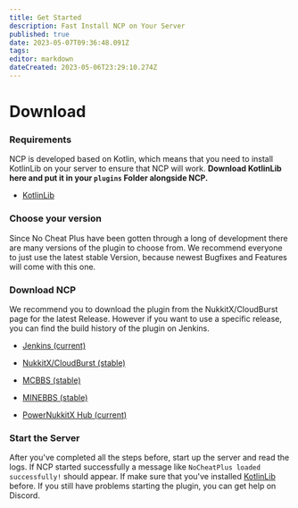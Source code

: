 ```yaml
---
title: Get Started
description: Fast Install NCP on Your Server
published: true
date: 2023-05-07T09:36:48.091Z
tags: 
editor: markdown
dateCreated: 2023-05-06T23:29:10.274Z
---
```


# Download
### Requirements
NCP is developed based on Kotlin, which means that you need to install KotlinLib on your server to ensure that NCP will work.
**Download KotlinLib here and put it in your ``plugins`` Folder alongside NCP.**
- [KotlinLib](https://cloudburstmc.org/resources/kotlinlib.48/)

### Choose your version
Since No Cheat Plus have been gotten through a long of development there are many versions of the plugin to choose from. We recommend everyone to just use the latest stable Version, because newest Bugfixes and Features will come with this one.

### Download NCP
We recommend you to download the plugin from the NukkitX/CloudBurst page for the latest Release.
However if you want to use a specific release, you can find the build history of the plugin on Jenkins.
* [Jenkins (current)](https://ci.lanink.cn/job/NoCheatPlus/)

* [NukkitX/CloudBurst (stable)](https://cloudburstmc.org/resources/nocheatplus.820/)

* [MCBBS (stable)](https://www.mcbbs.net/forum.php?mod=viewthread&tid=1430379)

* [MINEBBS (stable)](https://www.minebbs.com/resources/nocheatplus.5551/)

* [PowerNukkitX Hub (current)](https://powernukkitx.com/hub/plugin/detail/Physical-Science-Academy/NoCheatPlus)

### Start the Server
After you've completed all the steps before, start up the server and read the logs. If NCP started successfully a message like ``NoCheatPlus loaded successfully!`` should appear. If make sure that you've installed [KotlinLib](https://cloudburstmc.org/resources/kotlinlib.48/) before.
If you still have problems starting the plugin, you can get help on Discord.